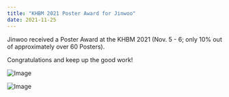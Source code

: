 ```yaml
---
title: "KHBM 2021 Poster Award for Jinwoo"
date: 2021-11-25 
---
```


Jinwoo received a Poster Award at the KHBM 2021 (Nov. 5 - 6; only 10% out of approximately over 60 Posters).

Congratulations and keep up the good work!

![Image](//bspl.korea.ac.kr/Board/Gallery/2021/JinWooHong_KHBM2021_Award.jpg)

![Image](//bspl.korea.ac.kr/Board/Gallery/2021/KHBM_2021_hjw.jpeg)

